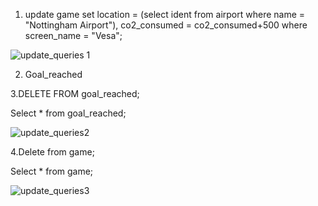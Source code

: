 1. update game set location = (select ident from airport where name = "Nottingham Airport"), 
co2_consumed = co2_consumed+500 where screen_name = "Vesa";




![update_queries 1](https://github.com/user-attachments/assets/25b8bb79-340f-49ac-9de4-6d9ac6508ab5)




2. Goal_reached


3.DELETE FROM goal_reached;

Select * from goal_reached;

![update_queries2](https://github.com/user-attachments/assets/f7df19b9-ad26-4818-a1e8-e4038280776c)




4.Delete from game;

Select * from game; 




![update_queries3](https://github.com/user-attachments/assets/d0765a54-e560-453f-b4c1-dd8659af284b)



















